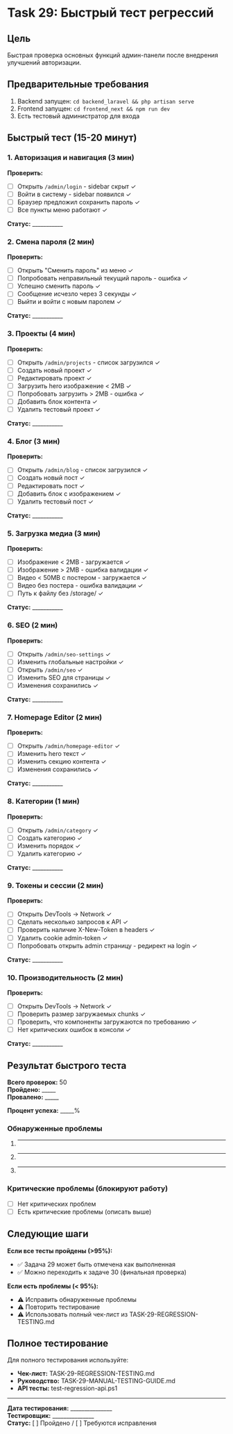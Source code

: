 # Task 29: Быстрый тест регрессий

## Цель
Быстрая проверка основных функций админ-панели после внедрения улучшений авторизации.

## Предварительные требования

1. Backend запущен: `cd backend_laravel && php artisan serve`
2. Frontend запущен: `cd frontend_next && npm run dev`
3. Есть тестовый администратор для входа

## Быстрый тест (15-20 минут)

### 1. Авторизация и навигация (3 мин)

**Проверить:**
- [ ] Открыть `/admin/login` - sidebar скрыт ✓
- [ ] Войти в систему - sidebar появился ✓
- [ ] Браузер предложил сохранить пароль ✓
- [ ] Все пункты меню работают ✓

**Статус:** ___________

### 2. Смена пароля (2 мин)

**Проверить:**
- [ ] Открыть "Сменить пароль" из меню ✓
- [ ] Попробовать неправильный текущий пароль - ошибка ✓
- [ ] Успешно сменить пароль ✓
- [ ] Сообщение исчезло через 3 секунды ✓
- [ ] Выйти и войти с новым паролем ✓

**Статус:** ___________

### 3. Проекты (4 мин)

**Проверить:**
- [ ] Открыть `/admin/projects` - список загрузился ✓
- [ ] Создать новый проект ✓
- [ ] Редактировать проект ✓
- [ ] Загрузить hero изображение < 2MB ✓
- [ ] Попробовать загрузить > 2MB - ошибка ✓
- [ ] Добавить блок контента ✓
- [ ] Удалить тестовый проект ✓

**Статус:** ___________

### 4. Блог (3 мин)

**Проверить:**
- [ ] Открыть `/admin/blog` - список загрузился ✓
- [ ] Создать новый пост ✓
- [ ] Редактировать пост ✓
- [ ] Добавить блок с изображением ✓
- [ ] Удалить тестовый пост ✓

**Статус:** ___________

### 5. Загрузка медиа (3 мин)

**Проверить:**
- [ ] Изображение < 2MB - загружается ✓
- [ ] Изображение > 2MB - ошибка валидации ✓
- [ ] Видео < 50MB с постером - загружается ✓
- [ ] Видео без постера - ошибка валидации ✓
- [ ] Путь к файлу без /storage/ ✓

**Статус:** ___________

### 6. SEO (2 мин)

**Проверить:**
- [ ] Открыть `/admin/seo-settings` ✓
- [ ] Изменить глобальные настройки ✓
- [ ] Открыть `/admin/seo` ✓
- [ ] Изменить SEO для страницы ✓
- [ ] Изменения сохранились ✓

**Статус:** ___________

### 7. Homepage Editor (2 мин)

**Проверить:**
- [ ] Открыть `/admin/homepage-editor` ✓
- [ ] Изменить hero текст ✓
- [ ] Изменить секцию контента ✓
- [ ] Изменения сохранились ✓

**Статус:** ___________

### 8. Категории (1 мин)

**Проверить:**
- [ ] Открыть `/admin/category` ✓
- [ ] Создать категорию ✓
- [ ] Изменить порядок ✓
- [ ] Удалить категорию ✓

**Статус:** ___________

### 9. Токены и сессии (2 мин)

**Проверить:**
- [ ] Открыть DevTools → Network ✓
- [ ] Сделать несколько запросов к API ✓
- [ ] Проверить наличие X-New-Token в headers ✓
- [ ] Удалить cookie admin-token ✓
- [ ] Попробовать открыть admin страницу - редирект на login ✓

**Статус:** ___________

### 10. Производительность (2 мин)

**Проверить:**
- [ ] Открыть DevTools → Network ✓
- [ ] Проверить размер загружаемых chunks ✓
- [ ] Проверить, что компоненты загружаются по требованию ✓
- [ ] Нет критических ошибок в консоли ✓

**Статус:** ___________

## Результат быстрого теста

**Всего проверок:** 50  
**Пройдено:** _____  
**Провалено:** _____  

**Процент успеха:** _____% 

### Обнаруженные проблемы

1. _______________________________________________
2. _______________________________________________
3. _______________________________________________

### Критические проблемы (блокируют работу)

- [ ] Нет критических проблем
- [ ] Есть критические проблемы (описать выше)

## Следующие шаги

**Если все тесты пройдены (>95%):**
- ✅ Задача 29 может быть отмечена как выполненная
- ✅ Можно переходить к задаче 30 (финальная проверка)

**Если есть проблемы (< 95%):**
- ⚠️ Исправить обнаруженные проблемы
- ⚠️ Повторить тестирование
- ⚠️ Использовать полный чек-лист из TASK-29-REGRESSION-TESTING.md

## Полное тестирование

Для полного тестирования используйте:
- **Чек-лист:** TASK-29-REGRESSION-TESTING.md
- **Руководство:** TASK-29-MANUAL-TESTING-GUIDE.md
- **API тесты:** test-regression-api.ps1

---

**Дата тестирования:** _______________  
**Тестировщик:** _______________  
**Статус:** [ ] Пройдено / [ ] Требуются исправления
